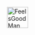 <img src="https://cdn.betterttv.net/emote/566c9fde65dbbdab32ec053e/2x.png" alt="FeelsGoodMan" height="50" />

